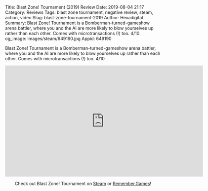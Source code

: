 Title: Blast Zone! Tournament (2019) Review
Date: 2019-08-04 21:17
Category: Reviews
Tags: blast zone tournament, negative review, steam, action, video
Slug: blast-zone-tournament-2019
Author: Hexadigital
Summary: Blast Zone! Tournament is a Bomberman-turned-gameshow arena battler, where you and the AI are more likely to blow yourselves up rather than each other. Comes with microtransactions (!) too. 4/10
og_image: images/steam/649190.jpg
Appid: 649190

Blast Zone! Tournament is a Bomberman-turned-gameshow arena battler, where you and the AI are more likely to blow yourselves up rather than each other. Comes with microtransactions (!) too. 4/10

<center><iframe src="https://www.youtube.com/embed/g2RrfTO3egg?feature=oembed" allow="accelerometer; autoplay; encrypted-media; gyroscope; picture-in-picture" width="640" height="360" frameborder="0"></iframe>

Check out Blast Zone! Tournament on [Steam](https://store.steampowered.com/app/649190/?curator_clanid=34633900) or [Remember.Games](https://remember.games/game/2456/)!</center>